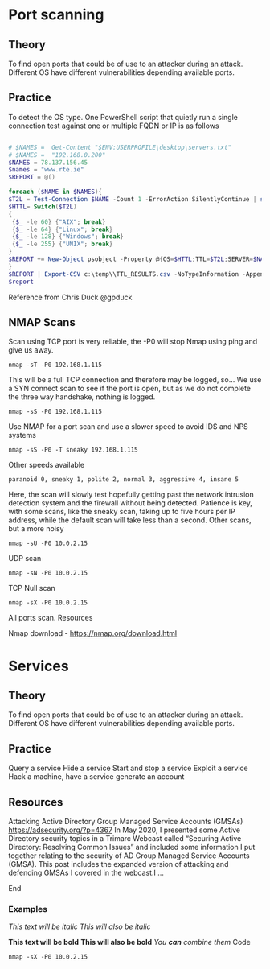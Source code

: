 # Port scanning
## Theory

To find open ports that could be of use to an attacker during an attack. 
Different OS have different vulnerabilities depending available ports.
## Practice

To detect the OS type.
One PowerShell script that quietly run a single connection test against one or multiple FQDN or IP is as follows

```PowerShell

# $NAMES =  Get-Content "$ENV:USERPROFILE\desktop\servers.txt"
# $NAMES =  "192.168.0.200"
$NAMES = 78.137.156.45
$names = "www.rte.ie"
$REPORT = @()

foreach ($NAME in $NAMES){
$T2L = Test-Connection $NAME -Count 1 -ErrorAction SilentlyContinue | select -exp ResponseTimeToLive
$HTTL= Switch($T2L)
{
 {$_ -le 60} {"AIX"; break}
 {$_ -le 64} {"Linux"; break}
 {$_ -le 128} {"Windows"; break}
 {$_ -le 255} {"UNIX"; break}
} 
$REPORT += New-Object psobject -Property @{OS=$HTTL;TTL=$T2L;SERVER=$NAME}
} 
$REPORT | Export-CSV c:\temp\\TTL_RESULTS.csv -NoTypeInformation -Append
$report 

```
Reference from Chris Duck @gpduck 

## NMAP Scans
Scan using TCP port is very reliable, the -P0 will stop Nmap using ping and give us away.
```
nmap -sT -P0 192.168.1.115
```
This will be a full TCP connection and therefore may be logged, so…
We use a SYN connect scan to see if the port is open, but as we do not complete the three way handshake, nothing is logged.
```
nmap -sS -P0 192.168.1.115
```
Use NMAP for a port scan and use a slower speed to avoid IDS and NPS systems
```
nmap -sS -P0 -T sneaky 192.168.1.115
```
Other speeds available
```
paranoid 0, sneaky 1, polite 2, normal 3, aggressive 4, insane 5
```
Here, the scan will slowly test hopefully getting past the network intrusion detection system and the firewall without being detected. Patience is key, with some scans, like the sneaky scan, taking up to five hours per IP address, while the default scan will take less than a second.
Other scans, but a more noisy
```
nmap -sU -P0 10.0.2.15
```
UDP scan
```
nmap -sN -P0 10.0.2.15
```
TCP Null scan
```
nmap -sX -P0 10.0.2.15
```
All ports scan.
Resources

Nmap download - https://nmap.org/download.html

# Services
## Theory

To find open ports that could be of use to an attacker during an attack. 
Different OS have different vulnerabilities depending available ports.

## Practice

Query a service
Hide a service
Start and stop a service
Exploit a service
Hack a machine, have a service generate an account
 
## Resources

Attacking Active Directory Group Managed Service Accounts (GMSAs)
https://adsecurity.org/?p=4367
In May 2020, I presented some Active Directory security topics in a Trimarc Webcast called “Securing Active Directory: 
Resolving Common Issues” and included some information I put together relating to the security of AD Group Managed Service Accounts (GMSA). 
This post includes the expanded version of attacking and defending GMSAs I covered in the webcast.I …

End

### Examples 
*This text will be italic*
_This will also be italic_

**This text will be bold**
__This will also be bold__
_You **can** combine them_
Code
```
nmap -sX -P0 10.0.2.15
```
